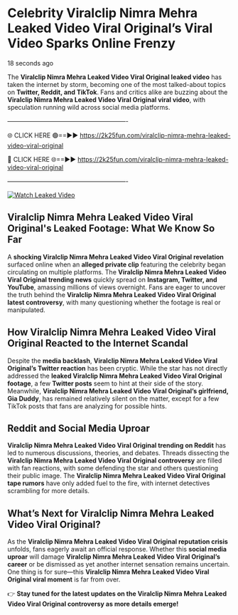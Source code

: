# Celebrity Viralclip Nimra Mehra Leaked Video Viral Original’s Viral Video Sparks Online Frenzy

18 seconds ago

The **Viralclip Nimra Mehra Leaked Video Viral Original leaked video** has taken the internet by storm, becoming one of the most talked-about topics on **Twitter, Reddit, and TikTok**. Fans and critics alike are buzzing about the **Viralclip Nimra Mehra Leaked Video Viral Original viral video**, with speculation running wild across social media platforms.

———————————————————-

🌐 CLICK HERE 🟢==►► https://2k25fun.com/viralclip-nimra-mehra-leaked-video-viral-original

🔴 CLICK HERE 🌐==►► https://2k25fun.com/viralclip-nimra-mehra-leaked-video-viral-original

———————————————————-

[![Watch Leaked Video](https://miro.medium.com/v2/resize:fit:828/format:webp/1*cilzJN44JGOrTw9NJCrNHA.gif "Watch Leaked Video")](https://2k25fun.com/viralclip-nimra-mehra-leaked-video-viral-original)

## **Viralclip Nimra Mehra Leaked Video Viral Original's Leaked Footage: What We Know So Far**  
A **shocking Viralclip Nimra Mehra Leaked Video Viral Original revelation** surfaced online when an **alleged private clip** featuring the celebrity began circulating on multiple platforms. The **Viralclip Nimra Mehra Leaked Video Viral Original trending news** quickly spread on **Instagram, Twitter, and YouTube**, amassing millions of views overnight. Fans are eager to uncover the truth behind the **Viralclip Nimra Mehra Leaked Video Viral Original latest controversy**, with many questioning whether the footage is real or manipulated.  

## **How Viralclip Nimra Mehra Leaked Video Viral Original Reacted to the Internet Scandal**  
Despite the **media backlash**, **Viralclip Nimra Mehra Leaked Video Viral Original’s Twitter reaction** has been cryptic. While the star has not directly addressed the **leaked Viralclip Nimra Mehra Leaked Video Viral Original footage**, a few **Twitter posts** seem to hint at their side of the story. Meanwhile, **Viralclip Nimra Mehra Leaked Video Viral Original’s girlfriend, Gia Duddy**, has remained relatively silent on the matter, except for a few TikTok posts that fans are analyzing for possible hints.  

## **Reddit and Social Media Uproar**  
**Viralclip Nimra Mehra Leaked Video Viral Original trending on Reddit** has led to numerous discussions, theories, and debates. Threads dissecting the **Viralclip Nimra Mehra Leaked Video Viral Original controversy** are filled with fan reactions, with some defending the star and others questioning their public image. The **Viralclip Nimra Mehra Leaked Video Viral Original tape rumors** have only added fuel to the fire, with internet detectives scrambling for more details.  

## **What’s Next for Viralclip Nimra Mehra Leaked Video Viral Original?**  
As the **Viralclip Nimra Mehra Leaked Video Viral Original reputation crisis** unfolds, fans eagerly await an official response. Whether this **social media uproar** will damage **Viralclip Nimra Mehra Leaked Video Viral Original’s career** or be dismissed as yet another internet sensation remains uncertain. One thing is for sure—this **Viralclip Nimra Mehra Leaked Video Viral Original viral moment** is far from over.  

👉 **Stay tuned for the latest updates on the Viralclip Nimra Mehra Leaked Video Viral Original controversy as more details emerge!**  